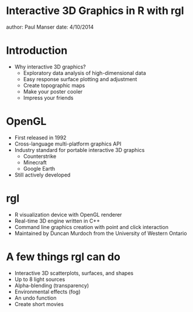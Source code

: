 Interactive 3D Graphics in R with rgl
========================================================
author: Paul Manser
date: 4/10/2014

Introduction
========================================================
- Why interactive 3D graphics?
    - Exploratory data analysis of high-dimensional data
    - Easy response surface plotting and adjustment
    - Create topographic maps
    - Make your poster cooler
    - Impress your friends

OpenGL
========================================================

- First released in 1992
- Cross-language multi-platform graphics API
- Industry standard for portable interactive 3D graphics
    - Counterstrike
    - Minecraft
    - Google Earth
- Still actively developed

rgl
========================================================

- R visualization device with OpenGL renderer
- Real-time 3D engine written in C++
- Command line graphics creation with point and click interaction
- Maintained by Duncan Murdoch from the University of Western Ontario

A few things rgl can do
========================================================

- Interactive 3D scatterplots, surfaces, and shapes
- Up to 8 light sources
- Alpha-blending (transparency)
- Environmental effects (fog)
- An undo function
- Create short movies
